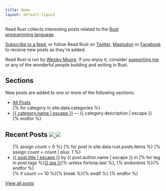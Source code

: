 ```yaml
---
title: Home
layout: default.liquid
---
```


Read Rust collects interesting posts related to the [Rust
programming&nbsp;language][rust-lang].

[Subscribe to a feed][feeds], or follow Read Rust on [Twitter], [Mastodon] or
[Facebook] to receive new posts as they're added.

Read Rust is run by [Wesley Moore]. If you enjoy it, consider [supporting
me][Patreon] or any of the wonderful people building and writing in Rust.

## Sections

New posts are added to one or more of the following sections:

<ul>
<li><a href="/all/">All Posts</a></li>
{% for category in site.data.categories %}
<li><a href="{{ category.path }}">{{ category.name | escape }}</a> — {{ category.description | escape }}</li>
{% endfor %}
</ul>
<!-- * [Community](/community/) — regarding the Rust community. -->
<!-- * [Crypto](/crypto/) ? -->
<!-- * [DevOps](/devops/) -->
<!-- * [Talks and Presentations](/talks/) -->
<!-- * [Audio and Music](/audio-and-music/) -->

<h2>
  Recent Posts
  <a class="feedicon" href="/all/feed.rss" title="Read Rust RSS Feed">
    <img src="/images/rss.svg" />
  </a>
  <a class="feedicon" href="/all/feed.json" title="Read Rust JSON Feed">
    <img src="/images/jsonfeed.png" />
  </a>
</h2>

<ul>
{% assign count = 0 %}
{% for post in site.data.rust.posts.items %}
  {% assign count = count | plus: 1 %}
<li>
  <a href="{{ post.url }}">{{ post.title | escape }}</a> by {{ post.author.name | escape }}
  in {% for tag in post.tags %}<a href="/{{ tag | downcase | replace: " ", "-" }}/">{{ tag }}</a>{% unless forloop.last %}, {% endunless %}{% endfor %}
</li>
  {% if count >= 10 %}{% break %}{% endif %}
{% endfor %}
</ul>

[View all posts](/all/)

[feeds]: /about.html#feeds
[rust-lang]: https://www.rust-lang.org/
[RSS]: http://localhost:3000/all/feed.rss
[Twitter]: https://twitter.com/read_rust
[Facebook]: https://www.facebook.com/readrust/
[Mastodon]: https://botsin.space/@readrust
[Patreon]: https://patreon.com/wezm
[Wesley Moore]: http://www.wezm.net/about/
